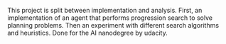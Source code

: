 This project is split between implementation and analysis. First, an implementation of an agent that performs progression search to solve planning problems.
Then an experiment with different search algorithms and heuristics. Done for the AI nanodegree by udacity. 
